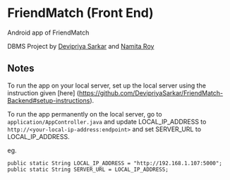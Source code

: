 # FriendMatch (Front End)
Android app of FriendMatch

DBMS Project by [Devipriya Sarkar](https://github.com/DevipriyaSarkar) and [Namita Roy](https://github.com/namitaroy63)

## Notes

To run the app on your local server, set up the local server using the instruction given [here] (https://github.com/DevipriyaSarkar/FriendMatch-Backend#setup-instructions).

To run the app permanently on the local server, go to ```application/AppController.java``` and update LOCAL_IP_ADDRESS to ```http://<your-local-ip-address:endpoint>``` and set SERVER_URL to LOCAL_IP_ADDRESS. 

eg.

```
public static String LOCAL_IP_ADDRESS = "http://192.168.1.107:5000";
public static String SERVER_URL = LOCAL_IP_ADDRESS;
```
